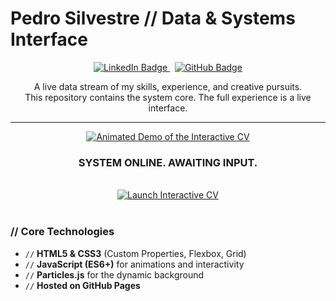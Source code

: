 # Pedro Silvestre // Data & Systems Interface

<p align="center">
  <a href="https://www.linkedin.com/in/your-linkedin-profile/" target="_blank">
    <img src="https://img.shields.io/badge/LinkedIn-0077B5?style=for-the-badge&logo=linkedin&logoColor=white" alt="LinkedIn Badge">
  </a>
   
  <a href="https://github.com/pedrosilvest" target="_blank">
    <img src="https://img.shields.io/badge/GitHub-181717?style=for-the-badge&logo=github&logoColor=white" alt="GitHub Badge">
  </a>
</p>

<p align="center">
  A live data stream of my skills, experience, and creative pursuits.
  <br>
  This repository contains the system core. The full experience is a live interface.
</p>

---

<p align="center">
  <!-- 🚨 IMPORTANT: Replace this placeholder with your own screen-capture GIF! -->
  <a href="https://pedrosilvest.github.io/awesome_cv/cv.html" target="_blank">
    <img src="assets/demo.gif" alt="Animated Demo of the Interactive CV">
  </a>
</p>

<div align="center">
  <h3>SYSTEM ONLINE. AWAITING INPUT.</h3>
  <br>
  <a href="https://pedrosilvest.github.io/awesome_cv/cv.html" target="_blank">
    <img src="https://img.shields.io/badge/LAUNCH INTERFACE-►-0a192f?style=for-the-badge&logoColor=white&labelColor=0a192f&color=64ffda" alt="Launch Interactive CV">
  </a>
</div>

<br>

### // Core Technologies

-   `//` **HTML5 & CSS3** (Custom Properties, Flexbox, Grid)
-   `//` **JavaScript (ES6+)** for animations and interactivity
-   `//` **Particles.js** for the dynamic background
-   `//` **Hosted on GitHub Pages**